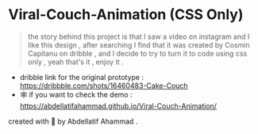# Viral-Couch-Animation (CSS Only)


> the story behind this project is that I saw a video on instagram and I like this design , after searching I find that it was created by Cosmin Capitanu on dribble , and I decide to try to turn it to code using css only , yeah that's it , enjoy it .

 - dribble link for the original prototype : https://dribbble.com/shots/16460483-Cake-Couch
 - 🕸 if you want to check the demo :  https://abdellatifahammad.github.io/Viral-Couch-Animation/


 created with 💓 by Abdellatif Ahammad .

